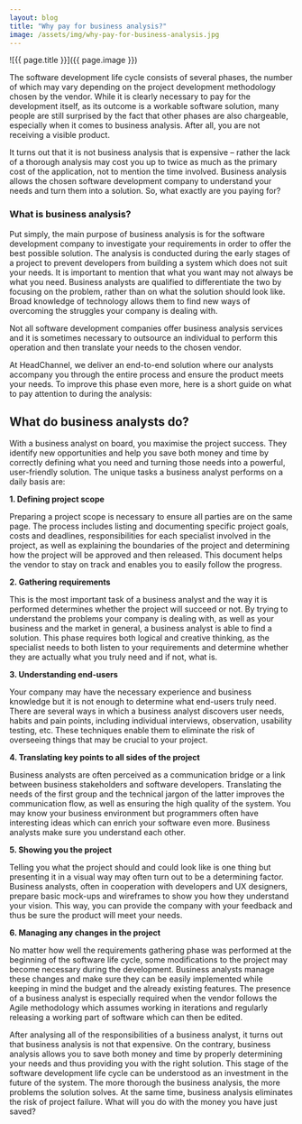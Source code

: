 ```yaml
---
layout: blog
title: "Why pay for business analysis?"
image: /assets/img/why-pay-for-business-analysis.jpg
---
```

![{{ page.title }}]({{ page.image }})

The software development life cycle consists of several phases, the number of which may vary depending on the project development methodology chosen by the vendor. While it is clearly necessary to pay for the development itself, as its outcome is a workable software solution, many people are still surprised by the fact that other phases are also chargeable, especially when it comes to business analysis. After all, you are not receiving a visible product. 

It turns out that it is not business analysis that is expensive – rather the lack of a thorough analysis may cost you up to twice as much as the primary cost of the application, not to mention the time involved. Business analysis allows the chosen software development company to understand your needs and turn them into a solution. So, what exactly are you paying for?


### What is business analysis?
Put simply, the main purpose of business analysis is for the software development company to investigate your requirements in order to offer the best possible solution. The analysis is conducted during the early stages of a project to prevent developers from building a system which does not suit your needs. It is important to mention that what you want may not always be what you need. Business analysts are qualified to differentiate the two by focusing on the problem, rather than on what the solution should look like. Broad knowledge of technology allows them to find new ways of overcoming the struggles your company is dealing with.

Not all software development companies offer business analysis services and it is sometimes necessary to outsource an individual to perform this operation and then translate your needs to the chosen vendor. 

At HeadChannel, we deliver an end-to-end solution where our analysts accompany you through the entire process and ensure the product meets your needs. To improve this phase even more, here is a short guide on what to pay attention to during the analysis:


## What do business analysts do?
With a business analyst on board, you maximise the project success. They identify new opportunities and help you save both money and time by correctly defining what you need and turning those needs into a powerful, user-friendly solution. The unique tasks a business analyst performs on a daily basis are:

**1. Defining project scope**

Preparing a project scope is necessary to ensure all parties are on the same page. The process includes listing and documenting specific project goals, costs and deadlines, responsibilities for each specialist involved in the project, as well as explaining the boundaries of the project and determining how the project will be approved and then released. This document helps the vendor to stay on track and enables you to easily follow the progress.


**2. Gathering requirements**

This is the most important task of a business analyst and the way it is performed determines whether the project will succeed or not.  By trying to understand the problems your company is dealing with, as well as your business and the market in general, a business analyst is able to find a solution. This phase requires both logical and creative thinking, as the specialist needs to both listen to your requirements and determine whether they are actually what you truly need and if not, what is.


**3. Understanding end-users**

Your company may have the necessary experience and business knowledge but it is not enough to determine what end-users truly need. There are several ways in which a business analyst discovers user needs, habits and pain points, including individual interviews, observation, usability testing, etc. These techniques enable them to eliminate the risk of overseeing things that may be crucial to your project.


**4. Translating key points to all sides of the project**

Business analysts are often perceived as a communication bridge or a link between business stakeholders and software developers. Translating the needs of the first group and the technical jargon of the latter improves the communication flow, as well as ensuring the high quality of the system. You may know your business environment but programmers often have interesting ideas which can enrich your software even more. Business analysts make sure you understand each other.


**5. Showing you the project**

Telling you what the project should and could look like is one thing but presenting it in a visual way may often turn out to be a determining factor. Business analysts, often in cooperation with developers and UX designers, prepare basic mock-ups and wireframes to show you how they understand your vision. This way, you can provide the company with your feedback and thus be sure the product will meet your needs.


**6. Managing any changes in the project**

No matter how well the requirements gathering phase was performed at the beginning of the software life cycle, some modifications to the project may become necessary during the development. Business analysts manage these changes and make sure they can be easily implemented while keeping in mind the budget and the already existing features. The presence of a business analyst is especially required when the vendor follows the Agile methodology which assumes working in iterations and regularly releasing a working part of software which can then be edited.


After analysing all of the responsibilities of a business analyst, it turns out that business analysis is not that expensive. On the contrary, business analysis allows you to save both money and time by properly determining your needs and thus providing you with the right solution. This stage of the software development life cycle can be understood as an investment in the future of the system. The more thorough the business analysis, the more problems the solution solves. At the same time, business analysis eliminates the risk of project failure. What will you do with the money you have just saved?
